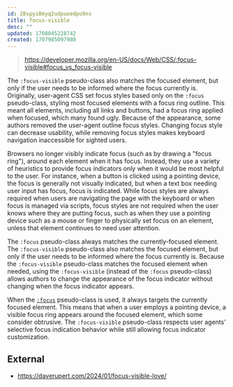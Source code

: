 ```yaml
---
id: 28vpyi0myq2udpuoedpu9ns
title: focus-visible
desc: ""
updated: 1708045228742
created: 1707985097980
---
```


> https://developer.mozilla.org/en-US/docs/Web/CSS/:focus-visible#focus_vs_focus-visible

The `:focus-visible` pseudo-class also matches the focused element, but only if the user needs to be informed where the focus currently is.
Originally, user-agent CSS set focus styles based only on the `:focus` pseudo-class, styling most focused elements with a focus ring outline. This meant all elements, including all links and buttons, had a focus ring applied when focused, which many found ugly. Because of the appearance, some authors removed the user-agent outline focus styles. Changing focus style can decrease usability, while removing focus styles makes keyboard navigation inaccessible for sighted users.

Browsers no longer visibly indicate focus (such as by drawing a "focus ring"), around each element when it has focus. Instead, they use a variety of heuristics to provide focus indicators only when it would be most helpful to the user. For instance, when a button is clicked using a pointing device, the focus is generally not visually indicated, but when a text box needing user input has focus, focus is indicated. While focus styles are always required when users are navigating the page with the keyboard or when focus is managed via scripts, focus styles are not required when the user knows where they are putting focus, such as when they use a pointing device such as a mouse or finger to physically set focus on an element, unless that element continues to need user attention.

The `:focus` pseudo-class always matches the currently-focused element. The `:focus-visible` pseudo-class also matches the focused element, but only if the user needs to be informed where the focus currently is. Because the `:focus-visible` pseudo-class matches the focused element when needed, using the `:focus-visible` (instead of the `:focus` pseudo-class) allows authors to change the appearance of the focus indicator without changing when the focus indicator appears.

When the [`:focus`](https://developer.mozilla.org/en-US/docs/Web/CSS/:focus) pseudo-class is used, it always targets the currently focused element. This means that when a user employs a pointing device, a visible focus ring appears around the focused element, which some consider obtrusive. The `:focus-visible` pseudo-class respects user agents' selective focus indication behavior while still allowing focus indicator customization.

## External

- https://daverupert.com/2024/01/focus-visible-love/
